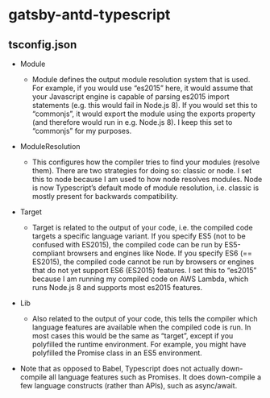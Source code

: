 # gatsby-antd-typescript

## tsconfig.json

- Module

  - Module defines the output module resolution system that is used. For example, if you would use “es2015” here, it would assume that your Javascript engine is capable of parsing es2015 import statements (e.g. this would fail in Node.js 8). If you would set this to “commonjs”, it would export the module using the exports property (and therefore would run in e.g. Node.js 8). I keep this set to “commonjs” for my purposes.

- ModuleResolution

  - This configures how the compiler tries to find your modules (resolve them). There are two strategies for doing so: classic or node. I set this to node because I am used to how node resolves modules. Node is now Typescript’s default mode of module resolution, i.e. classic is mostly present for backwards compatibility.

- Target

  - Target is related to the output of your code, i.e. the compiled code targets a specific language variant. If you specify ES5 (not to be confused with ES2015), the compiled code can be run by ES5-compliant browsers and engines like Node. If you specify ES6 (== ES2015), the compiled code cannot be run by browsers or engines that do not yet support ES6 (ES2015) features. I set this to “es2015” because I am running my compiled code on AWS Lambda, which runs Node.js 8 and supports most es2015 features.

- Lib

  - Also related to the output of your code, this tells the compiler which language features are available when the compiled code is run. In most cases this would be the same as “target”, except if you polyfilled the runtime environment. For example, you might have polyfilled the Promise class in an ES5 environment.

* Note that as opposed to Babel, Typescript does not actually down-compile all language features such as Promises. It does down-compile a few language constructs (rather than APIs), such as async/await.

